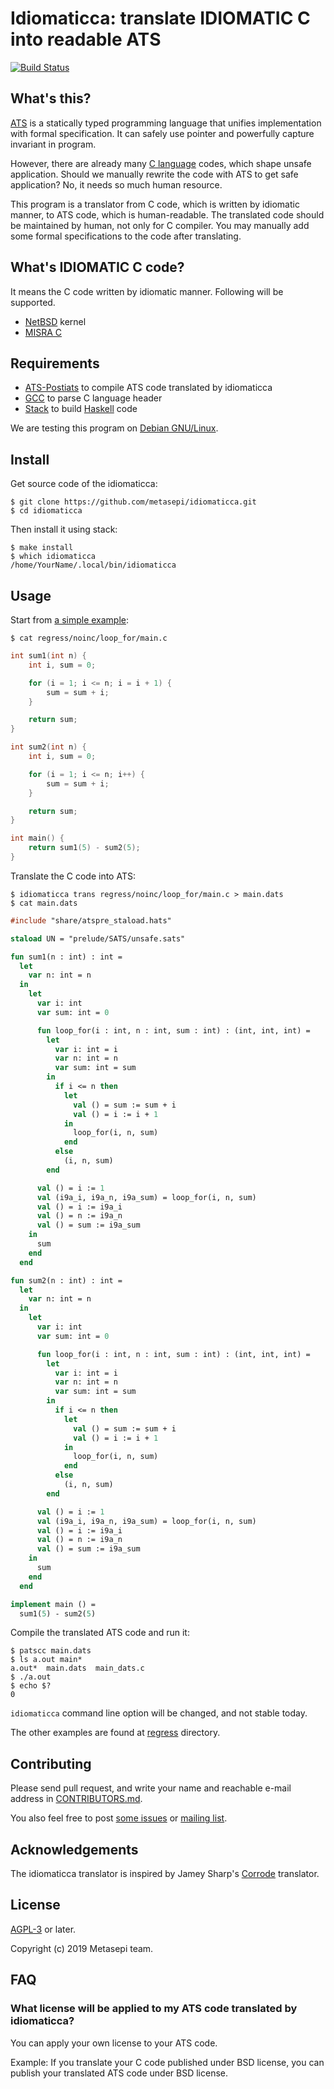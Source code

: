 # Idiomaticca: translate IDIOMATIC C into readable ATS

[![Build Status](https://travis-ci.org/metasepi/idiomaticca.svg)](https://travis-ci.org/metasepi/idiomaticca)

## What's this?

[ATS](http://www.ats-lang.org/) is a statically typed programming language that unifies implementation with formal specification. It can safely use pointer and powerfully capture invariant in program.

However, there are already many [C language](https://en.wikipedia.org/wiki/C_(programming_language)) codes, which shape unsafe application. Should we manually rewrite the code with ATS to get safe application? No, it needs so much human resource.

This program is a translator from C code, which is written by idiomatic manner, to ATS code, which is human-readable. The translated code should be maintained by human, not only for C compiler. You may manually add some formal specifications to the code after translating.

## What's IDIOMATIC C code?

It means the C code written by idiomatic manner.
Following will be supported.

* [NetBSD](https://www.netbsd.org/) kernel
* [MISRA C](https://www.misra.org.uk/)

## Requirements

* [ATS-Postiats](http://www.ats-lang.org/) to compile ATS code translated by idiomaticca
* [GCC](https://gcc.gnu.org/) to parse C language header
* [Stack](https://www.haskellstack.org/) to build [Haskell](https://www.haskell.org/) code

We are testing this program on [Debian GNU/Linux](https://www.debian.org/).

## Install

Get source code of the idiomaticca:

```
$ git clone https://github.com/metasepi/idiomaticca.git
$ cd idiomaticca
```

Then install it using stack:

```
$ make install
$ which idiomaticca
/home/YourName/.local/bin/idiomaticca
```

## Usage

Start from [a simple example](./regress/noinc/loop_for/):

```
$ cat regress/noinc/loop_for/main.c
```
```c
int sum1(int n) {
	int i, sum = 0;

	for (i = 1; i <= n; i = i + 1) {
		sum = sum + i;
	}

	return sum;
}

int sum2(int n) {
	int i, sum = 0;

	for (i = 1; i <= n; i++) {
		sum = sum + i;
	}

	return sum;
}

int main() {
	return sum1(5) - sum2(5);
}
```

Translate the C code into ATS:

```
$ idiomaticca trans regress/noinc/loop_for/main.c > main.dats
$ cat main.dats
```

```ats
#include "share/atspre_staload.hats"

staload UN = "prelude/SATS/unsafe.sats"

fun sum1(n : int) : int =
  let
    var n: int = n
  in
    let
      var i: int
      var sum: int = 0

      fun loop_for(i : int, n : int, sum : int) : (int, int, int) =
        let
          var i: int = i
          var n: int = n
          var sum: int = sum
        in
          if i <= n then
            let
              val () = sum := sum + i
              val () = i := i + 1
            in
              loop_for(i, n, sum)
            end
          else
            (i, n, sum)
        end

      val () = i := 1
      val (i9a_i, i9a_n, i9a_sum) = loop_for(i, n, sum)
      val () = i := i9a_i
      val () = n := i9a_n
      val () = sum := i9a_sum
    in
      sum
    end
  end

fun sum2(n : int) : int =
  let
    var n: int = n
  in
    let
      var i: int
      var sum: int = 0

      fun loop_for(i : int, n : int, sum : int) : (int, int, int) =
        let
          var i: int = i
          var n: int = n
          var sum: int = sum
        in
          if i <= n then
            let
              val () = sum := sum + i
              val () = i := i + 1
            in
              loop_for(i, n, sum)
            end
          else
            (i, n, sum)
        end

      val () = i := 1
      val (i9a_i, i9a_n, i9a_sum) = loop_for(i, n, sum)
      val () = i := i9a_i
      val () = n := i9a_n
      val () = sum := i9a_sum
    in
      sum
    end
  end

implement main () =
  sum1(5) - sum2(5)
```

Compile the translated ATS code and run it:

```
$ patscc main.dats
$ ls a.out main*
a.out*  main.dats  main_dats.c
$ ./a.out
$ echo $?
0
```

`idiomaticca` command line option will be changed, and not stable today.

The other examples are found at [regress](./regress/) directory.

## Contributing

Please send pull request, and write your name and reachable e-mail address in [CONTRIBUTORS.md](./CONTRIBUTORS.md).

You also feel free to post [some issues](https://github.com/metasepi/idiomaticca/issues) or [mailing list](http://groups.google.com/group/metasepi).

## Acknowledgements

The idiomaticca translator is inspired by Jamey Sharp's [Corrode](https://github.com/jameysharp/corrode) translator.

## License

[AGPL-3](./COPYING) or later.

Copyright (c) 2019 Metasepi team.

## FAQ

### What license will be applied to my ATS code translated by idiomaticca?

You can apply your own license to your ATS code.

Example: If you translate your C code published under BSD license, you can publish your translated ATS code under BSD license.
